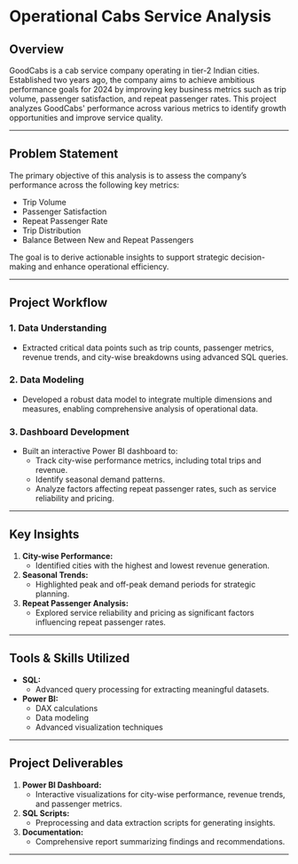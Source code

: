 # Operational Cabs Service Analysis

## Overview
GoodCabs is a cab service company operating in tier-2 Indian cities. Established two years ago, the company aims to achieve ambitious performance goals for 2024 by improving key business metrics such as trip volume, passenger satisfaction, and repeat passenger rates. This project analyzes GoodCabs' performance across various metrics to identify growth opportunities and improve service quality.

---

## Problem Statement
The primary objective of this analysis is to assess the company’s performance across the following key metrics:
- Trip Volume
- Passenger Satisfaction
- Repeat Passenger Rate
- Trip Distribution
- Balance Between New and Repeat Passengers

The goal is to derive actionable insights to support strategic decision-making and enhance operational efficiency.

---

## Project Workflow
### 1. Data Understanding
- Extracted critical data points such as trip counts, passenger metrics, revenue trends, and city-wise breakdowns using advanced SQL queries.

### 2. Data Modeling
- Developed a robust data model to integrate multiple dimensions and measures, enabling comprehensive analysis of operational data.

### 3. Dashboard Development
- Built an interactive Power BI dashboard to:
  - Track city-wise performance metrics, including total trips and revenue.
  - Identify seasonal demand patterns.
  - Analyze factors affecting repeat passenger rates, such as service reliability and pricing.

---

## Key Insights
1. **City-wise Performance:**
   - Identified cities with the highest and lowest revenue generation.
2. **Seasonal Trends:**
   - Highlighted peak and off-peak demand periods for strategic planning.
3. **Repeat Passenger Analysis:**
   - Explored service reliability and pricing as significant factors influencing repeat passenger rates.

---

## Tools & Skills Utilized
- **SQL:**
  - Advanced query processing for extracting meaningful datasets.
- **Power BI:**
  - DAX calculations
  - Data modeling
  - Advanced visualization techniques

---

## Project Deliverables
1. **Power BI Dashboard:**
   - Interactive visualizations for city-wise performance, revenue trends, and passenger metrics.
2. **SQL Scripts:**
   - Preprocessing and data extraction scripts for generating insights.
3. **Documentation:**
   - Comprehensive report summarizing findings and recommendations.

---
